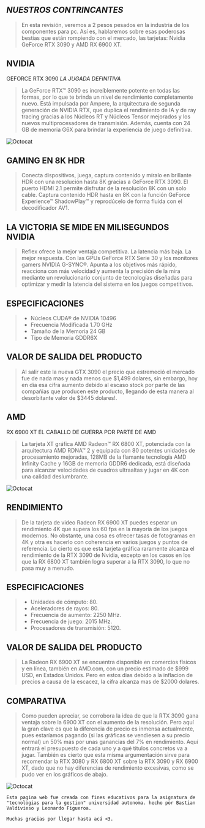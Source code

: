 ## _NUESTROS CONTRINCANTES_
>En esta revisión, veremos a 2 pesos pesados en la industria de los componentes para pc. Así es, hablaremos sobre esas poderosas bestias que están rompiendo con el mercado, las tarjetas: Nvidia GeForce RTX 3090 y AMD RX 6900 XT.
## NVIDIA                                                                                                                                                     
GEFORCE RTX 3090
_LA JUGADA DEFINITIVA_
>La GeForce RTX™ 3090 es increíblemente potente en todas las formas, por lo que te brinda un nivel de rendimiento completamente nuevo. Está impulsada por Ampere, la arquitectura de segunda generación de NVIDIA RTX, que duplica el rendimiento de IA y de ray tracing gracias a los Núcleos RT y Núcleos Tensor mejorados y los nuevos multiprocesadores de transmisión. Además, cuenta con 24 GB de memoria G6X para brindar la experiencia de juego definitiva.

![Octocat](https://www.gigabyte.com/FileUpload/Global/KeyFeature/1656/innergigabyteimages/kf-img.png)
 
## GAMING EN 8K HDR
>Conecta dispositivos, juega, captura contenido y míralo en brillante HDR con una resolución hasta 8K gracias a GeForce RTX 3090. El puerto HDMI 2.1 permite disfrutar de la resolución 8K con un solo cable. Captura contenido HDR hasta en 8K con la función GeForce Experience™ ShadowPlay™ y reprodúcelo de forma fluida con el decodificador AV1.

## LA VICTORIA SE MIDE EN MILISEGUNDOS NVIDIA

>Reflex ofrece la mejor ventaja competitiva. La latencia más baja. La mejor respuesta. Con las GPUs GeForce RTX Serie 30 y los monitores gamers NVIDIA G-SYNC®. Apunta a los objetivos más rápido, reacciona con más velocidad y aumenta la precisión de la mira mediante un revolucionario conjunto de tecnologías diseñadas para optimizar y medir la latencia del sistema en los juegos competitivos.

## ESPECIFICACIONES
>- Núcleos CUDA® de NVIDIA	10496
>- Frecuencia Modificada	1.70 GHz
>- Tamaño de la Memoria	24 GB
>- Tipo de Memoria	GDDR6X

## VALOR DE SALIDA DEL PRODUCTO
>Al salir este la nueva GTX 3090 el precio que estremeció el mercado fue de nada mas y nada menos que $1,499 dolares, sin embargo, hoy en dia esa cifra aumento debido al escaso
stock por parte de las compañias que producen este producto, llegando de esta manera al desorbitante valor de $3445 dolares!.



## AMD
RX 6900 XT 
EL CABALLO DE GUERRA POR PARTE DE AMD
>La tarjeta XT gráfica AMD Radeon™ RX 6800 XT, potenciada con la arquitectura AMD RDNA™ 2 y equipada con 80 potentes unidades de procesamiento mejoradas, 128MB de la flamante tecnología AMD Infinity Cache y 16GB de memoria GDDR6 dedicada, está diseñada para alcanzar velocidades de cuadros ultraaltas y jugar en 4K con una calidad deslumbrante.

![Octocat](https://www.asrock.com/Graphics-Card/photo/Radeon%20RX%206900%20XT%2016G(M1).png)

## RENDIMIENTO
>De la tarjeta de video Radeon RX 6900 XT puedes esperar un rendimiento 4K que supera los 60 fps en la mayoría de los juegos modernos. No obstante, una cosa es ofrecer tasas de fotogramas en 4K y otra es hacerlo con coherencia en varios juegos y puntos de referencia. Lo cierto es que esta tarjeta gráfica raramente alcanza el rendimiento de la RTX 3090 de Nvidia, excepto en los casos en los que la RX 6800 XT también logra superar a la RTX 3090, lo que no pasa muy a menudo.

## ESPECIFICACIONES
>- Unidades de cómputo: 80.
>- Aceleradores de rayos: 80.
>- Frecuencia de aumento: 2250 MHz.
>- Frecuencia de juego: 2015 MHz.
>- Procesadores de transmisión: 5120.

## VALOR DE SALIDA DEL PRODUCTO
>La Radeon RX 6900 XT se encuentra disponible en comercios físicos y en línea, también en AMD.com, con un precio estimado de $999 USD, en Estados Unidos. Pero en estos dias debido a la inflacion de precios a causa de la escacez, la cifra alcanza mas de $2000 dolares.


## COMPARATIVA
>Como pueden apreciar, se corrobora la idea de que la RTX 3090 gana ventaja sobre la 6900 XT con el aumento de la resolución. Pero aquí la gran clave es que la diferencia de precio es inmensa actualmente, pues estaríamos pagando (si las gráficas se vendiesen a su precio normal) un 50% más por unas ganancias del 7% en rendimiento. Aquí entrará el presupuesto de cada uno y a qué titulos concretos va a jugar. También es cierto que esta misma argumentación sirve para recomendar la RTX 3080 y RX 6800 XT sobre la RTX 3090 y RX 6900 XT, dado que no hay diferencias de rendimiento excesivas, como se pudo ver en los gráficos de abajo.

![Octocat](https://www.profesionalreview.com/wp-content/uploads/2020/10/AMD-Radeon-RX-6900-XT-000165.jpg)



```
Esta pagina web fue creada con fines educativos para la asignatura de "tecnologias para la gestion" universidad autonoma. hecho por Bastian Valdivieso y Leonardo Figueroa.
```

```
Muchas gracias por llegar hasta acá <3.
```
